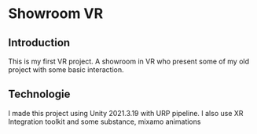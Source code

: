 # Showroom VR
## Introduction

This is my first VR project. A showroom in VR who present some of my old project with some basic interaction.

## Technologie

I made this project using Unity 2021.3.19 with URP pipeline.
I also use XR Integration toolkit and some substance, mixamo animations
